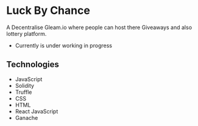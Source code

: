 
# Luck By Chance

A Decentralise Gleam.io where people can host there Giveaways and also lottery platform.

- Currently is under working in progress



## Technologies

- JavaScript
- Solidity
- Truffle
- CSS
- HTML
- React JavaScript
- Ganache

